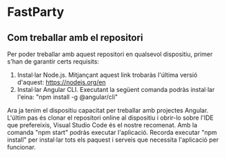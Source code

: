 # FastParty



## Com treballar amb el repositori

Per poder treballar amb aquest repositori en qualsevol dispositiu, primer s'han de garantir certs requisits:
  1. Instal·lar Node.js. Mitjançant aquest link trobaràs l'última versió d'aquest: https://nodejs.org/en
  2. Instal·lar Angular CLI. Executant la següent comanda podràs instal·lar l'eina: "npm install -g @angular/cli"

Ara ja tenim el dispositiu capacitat per treballar amb projectes Angular. 
L'últim pas és clonar el repositori online al dispositiu i obrir-lo sobre l'IDE que prefereixis, Visual Studio Code és el nostre recomenat. 
Amb la comanda "npm start" podràs executar l'aplicació. 
Recorda executar "npm install" per instal·lar tots els paquest i serveis que necessita l'aplicació per funcionar. 
